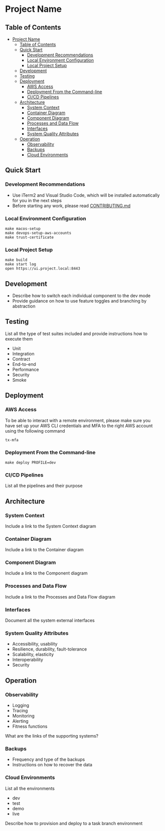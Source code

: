 # Project Name

## Table of Contents

- [Project Name](#project-name)
  - [Table of Contents](#table-of-contents)
  - [Quick Start](#quick-start)
    - [Development Recommendations](#development-recommendations)
    - [Local Environment Configuration](#local-environment-configuration)
    - [Local Project Setup](#local-project-setup)
  - [Development](#development)
  - [Testing](#testing)
  - [Deployment](#deployment)
    - [AWS Access](#aws-access)
    - [Deployment From the Command-line](#deployment-from-the-command-line)
    - [CI/CD Pipelines](#cicd-pipelines)
  - [Architecture](#architecture)
    - [System Context](#system-context)
    - [Container Diagram](#container-diagram)
    - [Component Diagram](#component-diagram)
    - [Processes and Data Flow](#processes-and-data-flow)
    - [Interfaces](#interfaces)
    - [System Quality Attributes](#system-quality-attributes)
  - [Operation](#operation)
    - [Observability](#observability)
    - [Backups](#backups)
    - [Cloud Environments](#cloud-environments)

## Quick Start

### Development Recommendations

- Use iTerm2 and Visual Studio Code, which will be installed automatically for you in the next steps
- Before starting any work, please read [CONTRIBUTING.md](CONTRIBUTING.md)

### Local Environment Configuration

    make macos-setup
    make devops-setup-aws-accounts
    make trust-certificate

### Local Project Setup

    make build
    make start log
    open https://ui.project.local:8443

## Development

- Describe how to switch each individual component to the dev mode
- Provide guidance on how to use feature toggles and branching by abstraction

## Testing

List all the type of test suites included and provide instructions how to execute them

- Unit
- Integration
- Contract
- End-to-end
- Performance
- Security
- Smoke

## Deployment

### AWS Access

To be able to interact with a remote environment, please make sure you have set up your AWS CLI credentials and
MFA to the right AWS account using the following command

    tx-mfa

### Deployment From the Command-line

    make deploy PROFILE=dev

### CI/CD Pipelines

List all the pipelines and their purpose

## Architecture

### System Context

Include a link to the System Context diagram

### Container Diagram

Include a link to the Container diagram

### Component Diagram

Include a link to the Component diagram

### Processes and Data Flow

Include a link to the Processes and Data Flow diagram

### Interfaces

Document all the system external interfaces

### System Quality Attributes

- Accessibility, usability
- Resilience, durability, fault-tolerance
- Scalability, elasticity
- Interoperability
- Security

## Operation

### Observability

- Logging
- Tracing
- Monitoring
- Alerting
- Fitness functions

What are the links of the supporting systems?

### Backups

- Frequency and type of the backups
- Instructions on how to recover the data

### Cloud Environments

List all the environments

- dev
- test
- demo
- live

Describe how to provision and deploy to a task branch environment
